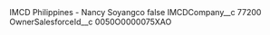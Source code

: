 <?xml version="1.0" encoding="UTF-8"?>
<CustomMetadata xmlns="http://soap.sforce.com/2006/04/metadata" xmlns:xsi="http://www.w3.org/2001/XMLSchema-instance" xmlns:xsd="http://www.w3.org/2001/XMLSchema">
    <label>IMCD Philippines - Nancy Soyangco</label>
    <protected>false</protected>
    <values>
        <field>IMCDCompany__c</field>
        <value xsi:type="xsd:string">77200</value>
    </values>
    <values>
        <field>OwnerSalesforceId__c</field>
        <value xsi:type="xsd:string">0050O0000075XAO</value>
    </values>
</CustomMetadata>
